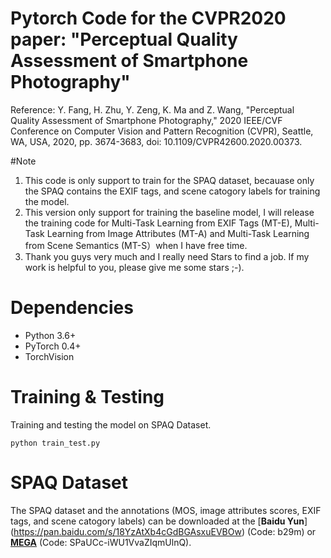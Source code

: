 # Pytorch Code for the CVPR2020 paper: "Perceptual Quality Assessment of Smartphone Photography"
Reference: Y. Fang, H. Zhu, Y. Zeng, K. Ma and Z. Wang, "Perceptual Quality Assessment of Smartphone Photography,"
2020 IEEE/CVF Conference on Computer Vision and Pattern Recognition (CVPR), Seattle, WA, USA, 2020, pp. 3674-3683, doi: 10.1109/CVPR42600.2020.00373.

#Note
1. This code is only support to train for the SPAQ dataset, becauase only the SPAQ contains the EXIF tags, and scene catogory labels for training the model.
2. This version only support for training the baseline model, I will release the training code for Multi-Task Learning from EXIF Tags (MT-E), Multi-Task Learning from Image Attributes (MT-A)
and Multi-Task Learning from Scene Semantics (MT-S）when I have free time.
3. Thank you guys very much and I really need Stars to find a job. If my work is helpful to you, please give me some stars ;-).

# Dependencies
- Python 3.6+
- PyTorch 0.4+
- TorchVision

# Training & Testing
Training and testing the model on SPAQ Dataset.
```
python train_test.py
```
# SPAQ Dataset
The SPAQ dataset and the annotations (MOS, image attributes scores, EXIF tags, and scene catogory labels) can be downloaded at the [**Baidu Yun**]
(https://pan.baidu.com/s/18YzAtXb4cGdBGAsxuEVBOw) (Code: b29m) or [**MEGA**](https://mega.nz/folder/SYwUkKjC) (Code: SPaUCc-iWU1VvaZIqmUlnQ).
